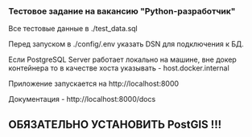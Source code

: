 ### Тестовое задание на вакансию "Python-разработчик"

Все тестовые данные в ./test_data.sql

Перед запуском в ./config/.env указать DSN для подключения к БД.

Если PostgreSQL Server работает локально на машине, вне докер контейнера то в качестве хоста указывать - host.docker.internal

Приложение запускается на http://localhost:8000

Документация - http://localhost:8000/docs

## ОБЯЗАТЕЛЬНО УСТАНОВИТЬ PostGIS !!!
